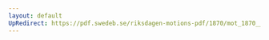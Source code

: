 ```yaml
---
layout: default
UpRedirect: https://pdf.swedeb.se/riksdagen-motions-pdf/1870/mot_1870__fk__00019/mot_1870__fk__00019_002.pdf
---
```

